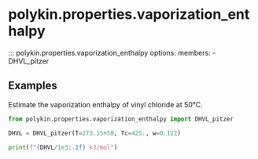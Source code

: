 # polykin.properties.vaporization_enthalpy

::: polykin.properties.vaporization_enthalpy
    options:
        members:
            - DHVL_pitzer

## Examples

Estimate the vaporization enthalpy of vinyl chloride at 50°C.

```python exec="on" source="console"
from polykin.properties.vaporization_enthalpy import DHVL_pitzer

DHVL = DHVL_pitzer(T=273.15+50, Tc=425., w=0.122)

print(f"{DHVL/1e3:.1f} kJ/mol")
```
